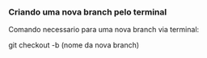### Criando uma nova branch pelo terminal 

Comando necessario para uma nova branch via terminal:

git checkout -b (nome da nova branch)